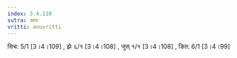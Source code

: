 ```yaml
---
index: 3.4.110
sutra: आतः
vritti: anuvritti
---
```


सिच: 5/1 [3।4।109] , झेः ६/१  [3।4।108] , जुस् १/१ [3।4।108] , ङित: 6/1 [3।4।99]
